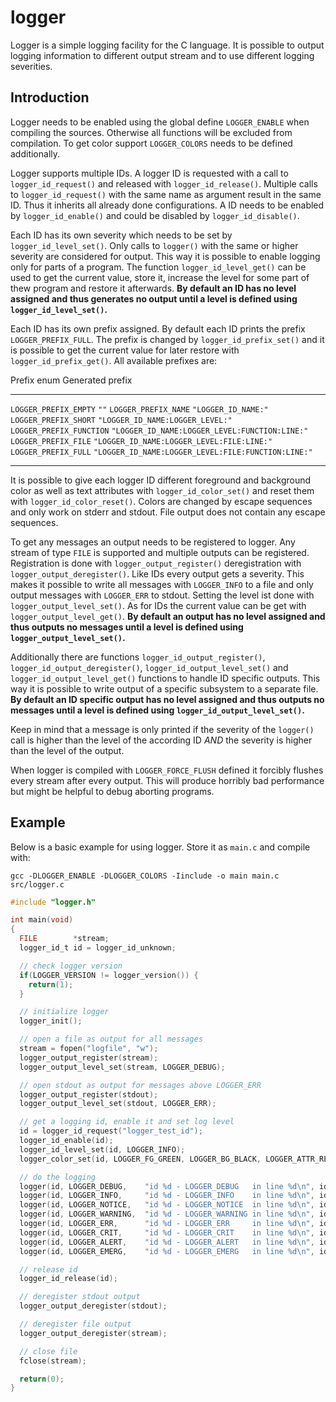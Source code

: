 logger
======

Logger is a simple logging facility for the C language. It is possible to
output logging information to different output stream and to use different
logging severities.

Introduction
------------

Logger needs to be enabled using the global define `LOGGER_ENABLE` when
compiling the sources. Otherwise all functions will be excluded from
compilation. To get color support `LOGGER_COLORS` needs to be defined
additionally.

Logger supports multiple IDs. A logger ID is requested with a call to
`logger_id_request()` and released with `logger_id_release()`. Multiple
calls to `logger_id_request()` with the same name as argument result in the
same ID. Thus it inherits all already done configurations. A ID needs to be
enabled by `logger_id_enable()` and could be disabled by
`logger_id_disable()`.

Each ID has its own severity which needs to be set by `logger_id_level_set()`.
Only calls to `logger()` with the same or higher severity are considered for
output. This way it is possible to enable logging only for parts of a program.
The function `logger_id_level_get()` can be used to get the current value,
store it, increase the level for some part of thew program and restore it
afterwards. **By default an ID has no level assigned and thus generates no
output until a level is defined using `logger_id_level_set()`.**

Each ID has its own prefix assigned. By default each ID prints the prefix
`LOGGER_PREFIX_FULL`. The prefix is changed by `logger_id_prefix_set()` and it
is possible to get the current value for later restore with
`logger_id_prefix_get()`. All available prefixes are:

  Prefix enum              Generated prefix
  ------------------------ ---------------------------------------------------
  `LOGGER_PREFIX_EMPTY`    `""`
  `LOGGER_PREFIX_NAME`     `"LOGGER_ID_NAME:"`
  `LOGGER_PREFIX_SHORT`    `"LOGGER_ID_NAME:LOGGER_LEVEL:"`
  `LOGGER_PREFIX_FUNCTION` `"LOGGER_ID_NAME:LOGGER_LEVEL:FUNCTION:LINE:"`
  `LOGGER_PREFIX_FILE`     `"LOGGER_ID_NAME:LOGGER_LEVEL:FILE:LINE:"`
  `LOGGER_PREFIX_FULL`     `"LOGGER_ID_NAME:LOGGER_LEVEL:FILE:FUNCTION:LINE:"`
  ------------------------ ---------------------------------------------------

It is possible to give each logger ID different foreground and background color
as well as text attributes with `logger_id_color_set()` and reset them with
`logger_id_color_reset()`. Colors are changed by escape sequences and only
work on stderr and stdout. File output does not contain any escape sequences.

To get any messages an output needs to be registered to logger. Any stream of
type `FILE` is supported and multiple outputs can be registered. Registration
is done with `logger_output_register()` deregistration with
`logger_output_deregister()`. Like IDs every output gets a severity. This makes
it possible to write all messages with `LOGGER_INFO` to a file and only output
messages with `LOGGER_ERR` to stdout. Setting the level ist done with
`logger_output_level_set()`. As for IDs the current value can be get with
`logger_output_level_get()`. **By default an output has no level assigned and
thus outputs no messages until a level is defined using
`logger_output_level_set()`.**

Additionally there are functions `logger_id_output_register()`,
`logger_id_output_deregister()`, `logger_id_output_level_set()` and
`logger_id_output_level_get()` functions to handle ID specific outputs. This
way it is possible to write output of a specific subsystem to a separate file.
**By default an ID specific output has no level assigned and thus outputs no
messages until a level is defined using `logger_id_output_level_set()`.**

Keep in mind that a message is only printed if the severity of the
`logger()` call is higher than the level of the according ID *AND* the
severity is higher than the level of the output.

When logger is compiled with `LOGGER_FORCE_FLUSH` defined it forcibly flushes
every stream after every output. This will produce horribly bad performance but
might be helpful to debug aborting programs.

Example
-------

Below is a basic example for using logger. Store it as `main.c` and compile
with:

`gcc -DLOGGER_ENABLE -DLOGGER_COLORS -Iinclude -o main main.c src/logger.c`

```c
#include "logger.h"

int main(void)
{
  FILE        *stream;
  logger_id_t id = logger_id_unknown;

  // check logger version
  if(LOGGER_VERSION != logger_version()) {
    return(1);
  }

  // initialize logger
  logger_init();

  // open a file as output for all messages
  stream = fopen("logfile", "w");
  logger_output_register(stream);
  logger_output_level_set(stream, LOGGER_DEBUG);

  // open stdout as output for messages above LOGGER_ERR
  logger_output_register(stdout);
  logger_output_level_set(stdout, LOGGER_ERR);

  // get a logging id, enable it and set log level
  id = logger_id_request("logger_test_id");
  logger_id_enable(id);
  logger_id_level_set(id, LOGGER_INFO);
  logger_color_set(id, LOGGER_FG_GREEN, LOGGER_BG_BLACK, LOGGER_ATTR_RESET);

  // do the logging
  logger(id, LOGGER_DEBUG,    "id %d - LOGGER_DEBUG   in line %d\n", id, __LINE__); // nothing written
  logger(id, LOGGER_INFO,     "id %d - LOGGER_INFO    in line %d\n", id, __LINE__); // written to logfile
  logger(id, LOGGER_NOTICE,   "id %d - LOGGER_NOTICE  in line %d\n", id, __LINE__); // written to logfile
  logger(id, LOGGER_WARNING,  "id %d - LOGGER_WARNING in line %d\n", id, __LINE__); // written to logfile
  logger(id, LOGGER_ERR,      "id %d - LOGGER_ERR     in line %d\n", id, __LINE__); // written to logfile and stdout
  logger(id, LOGGER_CRIT,     "id %d - LOGGER_CRIT    in line %d\n", id, __LINE__); // written to logfile and stdout
  logger(id, LOGGER_ALERT,    "id %d - LOGGER_ALERT   in line %d\n", id, __LINE__); // written to logfile and stdout
  logger(id, LOGGER_EMERG,    "id %d - LOGGER_EMERG   in line %d\n", id, __LINE__); // written to logfile and stdout

  // release id
  logger_id_release(id);

  // deregister stdout output
  logger_output_deregister(stdout);

  // deregister file output
  logger_output_deregister(stream);

  // close file
  fclose(stream);

  return(0);
}
```
